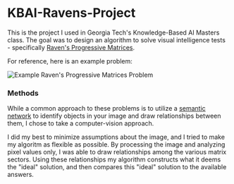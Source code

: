 # KBAI-Ravens-Project

This is the project I used in Georgia Tech's Knowledge-Based AI Masters class.
The goal was to design an algorithm to solve visual intelligence tests - specifically [Raven's Progressive Matrices](https://en.wikipedia.org/wiki/Raven%27s_Progressive_Matrices).

For reference, here is an example problem:

![Example Raven's Progressive Matrices Problem](https://github.com/SealedSaint/KBAI-Ravens-Project/blob/master/RPM-Example.jpg)


### Methods

While a common approach to these problems is to utilize a [semantic network](https://www.google.com/url?sa=t&rct=j&q=&esrc=s&source=web&cd=3&cad=rja&uact=8&ved=0ahUKEwjUgd3D9M_SAhVS9GMKHW_tBccQFggiMAI&url=https%3A%2F%2Fen.wikipedia.org%2Fwiki%2FSemantic_network&usg=AFQjCNH_3p3h-umSPq7G_ZiUc_6LYE_B3Q&sig2=FxHUc8aMC_pFGn-PFunyTw&bvm=bv.149397726,d.cGc)
to identify objects in your image and draw relationships between them, I chose to take a computer-vision approach.

I did my best to minimize assumptions about the image, and I tried to make my algoritm as flexible as possible.
By processing the image and analyzing pixel values only, I was able to draw relationships among the various matrix sectors.
Using these relationships my algorithm constructs what it deems the "ideal" solution, and then compares this "ideal" solution
to the available answers.
